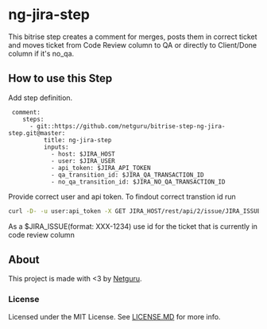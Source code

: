 # ng-jira-step

This bitrise step creates a comment for merges, posts them in correct ticket and moves ticket from Code Review column to QA or directly to Client/Done column if it's no_qa.


## How to use this Step

Add step definition. 
```YML
 comment:
    steps:
      - git::https://github.com/netguru/bitrise-step-ng-jira-step.git@master:
          title: ng-jira-step
          inputs:
            - host: $JIRA_HOST
            - user: $JIRA_USER
            - api_token: $JIRA_API_TOKEN
            - qa_transition_id: $JIRA_QA_TRANSACTION_ID
            - no_qa_transition_id: $JIRA_NO_QA_TRANSACTION_ID
```
Provide correct user and api token. 
To findout correct transtion id run 
```bash
curl -D- -u user:api_token -X GET JIRA_HOST/rest/api/2/issue/JIRA_ISSUE/transitions
```

As a $JIRA_ISSUE(format: XXX-1234) use id for the ticket that is currently in code review column

## About

This project is made with <3 by [Netguru](https://netguru.co/opensource).

### License

Licensed under the MIT License. See [LICENSE.MD](LICENSE.MD) for more info.